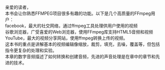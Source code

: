 亲爱的读者，  
本书会让你熟悉FFMPEG项目很多有趣的功能。以下是几个高质量的FFmpeg用户：  
facebook，最大的社交网络，通过ffmpeg工具处理供用户使用的视频  
谷歌浏览器，广受喜爱的Web浏览器，使用FFmpeg库支持HTML5音频和视频  
YouTube，最大的视频分享网站，使用ffmpeg转换上传的视频。  
这本书的重点是讲解基本的视频编辑像缩放，裁剪，填充，去噪，覆盖等，但包括指令更复杂的处理和实验。  
本章的数字音频描述了如何转换和创建音频，先进的声音处理是在章中的章节和先进的技术。  
